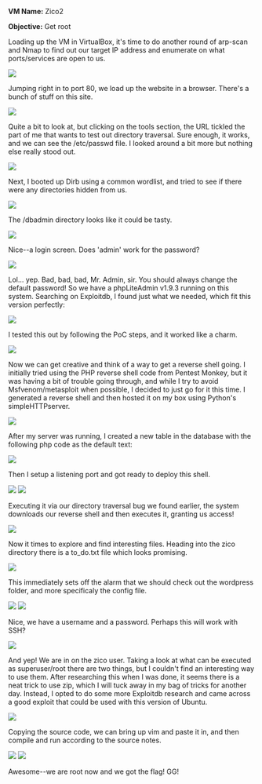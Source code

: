 <b>VM Name:</b>
Zico2

<b>Objective:</b>
Get root

Loading up the VM in VirtualBox, it's time to do another round of arp-scan and Nmap to find out our target IP address and enumerate on what ports/services are open to us.

<img src="https://github.com/Keramas/Vulnhub_VM_Walkthroughs/blob/master/Zico2/images/zico_arp_nmap.png">

Jumping right in to port 80, we load up the website in a browser. There's a bunch of stuff on this site.

<img src="https://github.com/Keramas/Vulnhub_VM_Walkthroughs/blob/master/Zico2/images/homepage.png">

Quite a bit to look at, but clicking on the tools section, the URL tickled the part of me that wants to test out directory traversal. Sure enough, it works, and we can see the /etc/passwd file. I looked around a bit more but nothing else really stood out.

<img src="https://github.com/Keramas/Vulnhub_VM_Walkthroughs/blob/master/Zico2/images/pathtraversal.png">

Next, I booted up Dirb using a common wordlist, and tried to see if there were any directories hidden from us. 

<img src="https://github.com/Keramas/Vulnhub_VM_Walkthroughs/blob/master/Zico2/images/dirbresults.png">

The /dbadmin directory looks like it could be tasty.

<img src="https://github.com/Keramas/Vulnhub_VM_Walkthroughs/blob/master/Zico2/images/dbadmin.png">

Nice--a login screen. Does 'admin' work for the password?

<img src="https://github.com/Keramas/Vulnhub_VM_Walkthroughs/blob/master/Zico2/images/dbadminlogin.png">

Lol... yep. Bad, bad, bad, Mr. Admin, sir. You should always change the default password! So we have a phpLiteAdmin v1.9.3 running on this system. Searching on Exploitdb, I found just what we needed, which fit this version perfectly:

<img src="https://github.com/Keramas/Vulnhub_VM_Walkthroughs/blob/master/Zico2/images/exploitforphpadmin.png">

I tested this out by following the PoC steps, and it worked like a charm.

<img src="https://github.com/Keramas/Vulnhub_VM_Walkthroughs/blob/master/Zico2/images/testing2.png">

Now we can get creative and think of a way to get a reverse shell going. I initially tried using the PHP reverse shell code from Pentest Monkey, but it was having a bit of trouble going through, and while I try to avoid Msfvenom/metasploit when possible, I decided to just go for it this time. I generated a reverse shell and then hosted it on my box using Python's simpleHTTPserver.

<img src="https://github.com/Keramas/Vulnhub_VM_Walkthroughs/blob/master/Zico2/images/msfvenom.png">

After my server was running, I created a new table in the database with the following php code as the default text:

<img src="https://github.com/Keramas/Vulnhub_VM_Walkthroughs/blob/master/Zico2/images/phpcode.png">

Then I setup a listening port and got ready to deploy this shell.

<img src="https://github.com/Keramas/Vulnhub_VM_Walkthroughs/blob/master/Zico2/images/listening.png">
<img src="https://github.com/Keramas/Vulnhub_VM_Walkthroughs/blob/master/Zico2/images/tablecreate.png">

Executing it via our directory traversal bug we found earlier, the system downloads our reverse shell and then executes it, granting us access!

<img src="https://github.com/Keramas/Vulnhub_VM_Walkthroughs/blob/master/Zico2/images/breakoutshell.png">

Now it times to explore and find interesting files. Heading into the zico directory there is a to_do.txt file which looks promising. 

<img src="https://github.com/Keramas/Vulnhub_VM_Walkthroughs/blob/master/Zico2/images/checkingoutfiles.png">

This immediately sets off the alarm that we should check out the wordpress folder, and more specificaly the config file.

<img src="https://github.com/Keramas/Vulnhub_VM_Walkthroughs/blob/master/Zico2/images/wpconfig.png">
<img src="https://github.com/Keramas/Vulnhub_VM_Walkthroughs/blob/master/Zico2/images/wpusers.png">

Nice, we have a username and a password. Perhaps this will work with SSH?

<img src="https://github.com/Keramas/Vulnhub_VM_Walkthroughs/blob/master/Zico2/images/zicoed.png">

And yep! We are in on the zico user. Taking a look at what can be executed as superuser/root there are two things, but I couldn't find an interesting way to use them. After researching this when I was done, it seems there is a neat trick to use zip, which I will tuck away in my bag of tricks for another day. Instead, I opted to do some more Exploitdb research and came across a good exploit that could be used with this version of Ubuntu. 

<img src="https://github.com/Keramas/Vulnhub_VM_Walkthroughs/blob/master/Zico2/images/exploitforroot.png">

Copying the source code, we can bring up vim and paste it in, and then compile and run according to the source notes. 

<img src="https://github.com/Keramas/Vulnhub_VM_Walkthroughs/blob/master/Zico2/images/rooted!.png">
<img src="https://github.com/Keramas/Vulnhub_VM_Walkthroughs/blob/master/Zico2/images/zicoflag.png">

Awesome--we are root now and we got the flag! GG!













